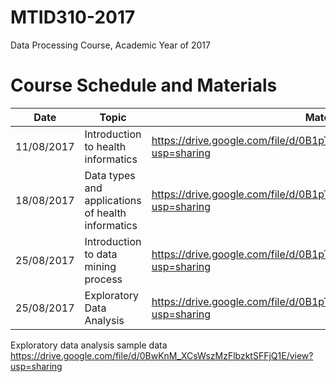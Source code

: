 # MTID310-2017
Data Processing Course, Academic Year of 2017

# Course Schedule and Materials
|Date|Topic|Materials|Instructor|
|---|---|---|---|
|11/08/2017|Introduction to health informatics|https://drive.google.com/file/d/0B1pT7ipINR3TQVZpU3g2ZGdIUEk/view?usp=sharing|LK|
|18/08/2017|Data types and applications of health informatics|https://drive.google.com/file/d/0B1pT7ipINR3TdkVnMm4xWkRSTFk/view?usp=sharing|AW|
|25/08/2017|Introduction to data mining process|https://drive.google.com/file/d/0B1pT7ipINR3Td1lSMjVnNXFoVnM/view?usp=sharing|LK|
|25/08/2017|Exploratory Data Analysis|https://drive.google.com/file/d/0B1pT7ipINR3TN2JvY3pacGRQSVU/view?usp=sharing|PK|

Exploratory data analysis sample data
https://drive.google.com/file/d/0BwKnM_XCsWszMzFlbzktSFFjQ1E/view?usp=sharing
